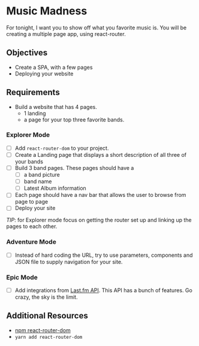 # Music Madness

For tonight, I want you to show off what you favorite music is. You will be creating a multiple page app, using react-router.

## Objectives

- Create a SPA, with a few pages
- Deploying your website

## Requirements

- Build a website that has 4 pages.
  - 1 landing
  - a page for your top three favorite bands.

### Explorer Mode

- [ ] Add `react-router-dom` to your project.
- [ ] Create a Landing page that displays a short description of all three of your bands
- [ ] Build 3 band pages. These pages should have a
  - [ ] a band picture
  - [ ] band name
  - [ ] Latest Album information
- [ ] Each page should have a nav bar that allows the user to browse from page to page
- [ ] Deploy your site

_TIP_: for Explorer mode focus on getting the router set up and linking up the pages to each other.

### Adventure Mode

- [ ] Instead of hard coding the URL, try to use parameters, components and JSON file to supply navigation for your site.

### Epic Mode

- [ ] Add integrations from [Last.fm API](https://www.last.fm/api). This API has a bunch of features. Go crazy, the sky is the limit.

## Additional Resources

- [npm react-router-dom](https://www.npmjs.com/package/react-router-dom)
- `yarn add react-router-dom`
